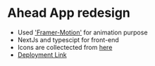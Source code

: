 <h1>Ahead App redesign</h1>
<ul>
  <li>Used <a href='https://www.framer.com/motion/introduction/'>'Framer-Motion'</a> for animation purpose</li>
  <li>NextJs and typescipt for front-end</li>
  <li>Icons are collectected from <a href='https://www.flaticon.com'>here</a></li>
  <li><a href='https://ahead-asak.vercel.app/'>Deployment Link</a></li>
</ul>
